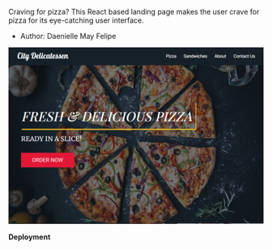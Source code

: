Craving for pizza? This React based landing page makes the user crave for pizza for its eye-catching user interface.

- Author: Daenielle May Felipe

![City Delicatessen](./assets/images/readme-img.png)

**Deployment**
